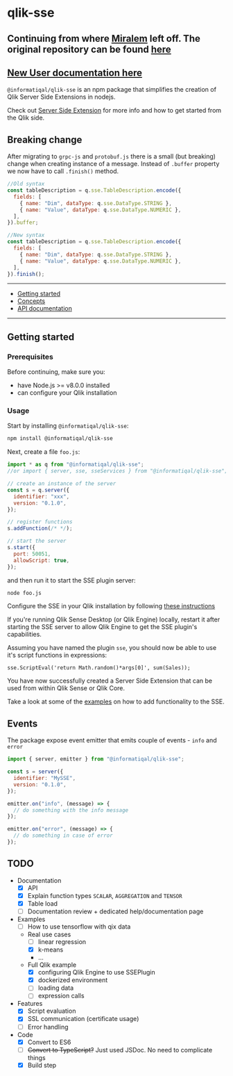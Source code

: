 # qlik-sse

## Continuing from where [Miralem](https://github.com/miralemd) left off. The original repository can be found [here](https://github.com/miralemd/qlik-sse)

## [New User documentation here](https://docs.informatiqal.com/qlik-sse/)

`@informatiqal/qlik-sse` is an npm package that simplifies the creation of Qlik Server Side Extensions in nodejs.

Check out [Server Side Extension](https://github.com/qlik-oss/server-side-extension) for more info and how to get started from the Qlik side.

## Breaking change

After migrating to `grpc-js` and `protobuf.js` there is a small (but breaking) change when creating instance of a message.
Instead of `.buffer` property we now have to call `.finish()` method.

```javascript
//Old syntax
const tableDescription = q.sse.TableDescription.encode({
  fields: [
    { name: "Dim", dataType: q.sse.DataType.STRING },
    { name: "Value", dataType: q.sse.DataType.NUMERIC },
  ],
}).buffer;
```

```javascript
//New syntax
const tableDescription = q.sse.TableDescription.encode({
  fields: [
    { name: "Dim", dataType: q.sse.DataType.STRING },
    { name: "Value", dataType: q.sse.DataType.NUMERIC },
  ],
}).finish();
```

---

- [Getting started](#getting-started)
- [Concepts](./docs/concepts.md)
- [API documentation](./docs/api.md)

---

## Getting started

### Prerequisites

Before continuing, make sure you:

- have Node.js >= v8.0.0 installed
- can configure your Qlik installation

### Usage

Start by installing `@informatiqal/qlik-sse`:

```sh
npm install @informatiqal/qlik-sse
```

Next, create a file `foo.js`:

```js
import * as q from "@informatiqal/qlik-sse";
//or import { server, sse, sseServices } from "@informatiqal/qlik-sse";

// create an instance of the server
const s = q.server({
  identifier: "xxx",
  version: "0.1.0",
});

// register functions
s.addFunction(/* */);

// start the server
s.start({
  port: 50051,
  allowScript: true,
});
```

and then run it to start the SSE plugin server:

```sh
node foo.js
```

Configure the SSE in your Qlik installation by following [these instructions](https://github.com/qlik-oss/server-side-extension/blob/master/docs/configuration.md)

If you're running Qlik Sense Desktop (or Qlik Engine) locally, restart it after starting the SSE server to allow Qlik Engine to get the SSE plugin's capabilities.

Assuming you have named the plugin `sse`, you should now be able to use it's script functions in expressions:

```basic
sse.ScriptEval('return Math.random()*args[0]', sum(Sales));
```

You have now successfully created a Server Side Extension that can be used from within Qlik Sense or Qlik Core.

Take a look at some of the [examples](./examples) on how to add functionality to the SSE.

## Events

The package expose event emitter that emits couple of events - `info` and `error`

```javascript
import { server, emitter } from "@informatiqal/qlik-sse";

const s = server({
  identifier: "MySSE",
  version: "0.1.0",
});

emitter.on("info", (message) => {
  // do something with the info message
});

emitter.on("error", (message) => {
  // do something in case of error
});
```

## TODO

- Documentation
  - [x] API
  - [x] Explain function types `SCALAR`, `AGGREGATION` and `TENSOR`
  - [x] Table load
  - [ ] Documentation review + dedicated help/documentation page
- Examples
  - [ ] How to use tensorflow with qix data
  - Real use cases
    - [ ] linear regression
    - [x] k-means
    - ...
  - Full Qlik example
    - [x] configuring Qlik Engine to use SSEPlugin
    - [x] dockerized environment
    - [ ] loading data
    - [ ] expression calls
- Features
  - [x] Script evaluation
  - [x] SSL communication (certificate usage)
  - [ ] Error handling
- Code
  - [x] Convert to ES6
  - [ ] ~~Convert to TypeScript?~~ Just used JSDoc. No need to complicate things
  - [x] Build step
